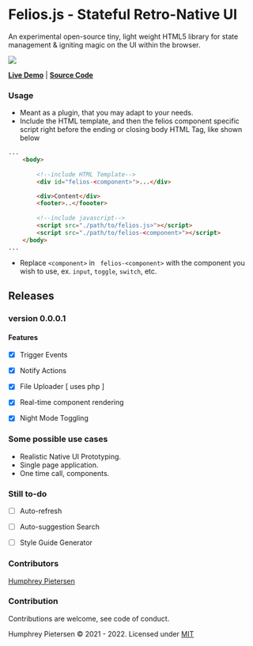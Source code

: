 


# Felios.js - Stateful Retro-Native UI

An experimental open-source tiny, light weight HTML5 library for state management & igniting magic on the UI within the browser.

![](/demo/assets/media/iphone-12-pro.gif)


**[Live Demo](https://huffypiet.github.io/felios.js/demo)**  |  **[Source Code](https://github.com/huffypiet/felios.js)**

### Usage

- Meant as a plugin, that you may adapt to your needs. 
- Include the HTML template, and then the felios component specific script right before the ending or closing body HTML Tag, like shown below

```html
...
	<body>
					
		<!--include HTML Template-->
		<div id="felios-<component>">...</div>	

		<div>Content</div>
		<footer>..</foooter>
		
		<!--include javascript-->
		<script src="./path/to/felios.js>"></script>
		<script src="./path/to/felios-<component>"></script>
	</body>
...
```

- Replace `<component>`  in ``` felios-<component>``` with the component you wish to use, ex. `input`, `toggle`, `switch`, etc.



## Releases
### version 0.0.0.1 
#### Features

- [x] Trigger Events
- [x] Notify Actions
- [x] File Uploader [ uses php ]
- [x] Real-time component rendering
- [x] Night Mode Toggling


### Some possible use cases

- Realistic Native UI Prototyping.
- Single page application.
- One time call, components.


### Still to-do

- [ ] Auto-refresh
- [ ] Auto-suggestion Search
- [ ] Style Guide Generator




### Contributors

   [ Humphrey Pietersen ](https://humphreypietersen.com/)


### Contribution

  Contributions are welcome, see code of conduct.


Humphrey Pietersen  &copy; 2021 - 2022. Licensed under [MIT](https://github.com/huffypiet/felios.js/blob/main/LICENSE)



